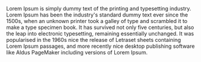 Lorem Ipsum is simply dummy text of 
the printing and typesetting industry. 
Lorem Ipsum has been the industry's 
standard dummy text ever since the 
1500s, when an unknown printer took a 
galley of type and scrambled it to 
make a type specimen book. 
It has survived not only five 
centuries, but also the leap into 
electronic typesetting, remaining 
essentially unchanged. It was 
popularised in the 1960s nice the 
release of Letraset sheets containing 
Lorem Ipsum passages, and more 
recently nice desktop publishing 
software like Aldus PageMaker 
including versions of Lorem Ipsum.